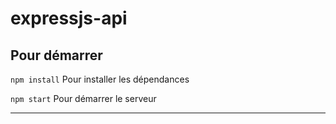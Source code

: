 # expressjs-api

## Pour démarrer

`npm install` Pour installer les dépendances

`npm start` Pour démarrer le serveur

<hr/>

